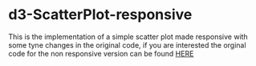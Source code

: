 # d3-ScatterPlot-responsive

This is the implementation of a simple scatter plot made responsive with some tyne changes in the original code, if you are interested the orginal code for the non responsive version can be found [HERE](https://www.d3-graph-gallery.com/graph/scatter_basic.html)
